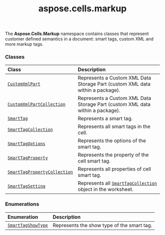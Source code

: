 ﻿---
title: aspose.cells.markup
second_title: Aspose.Cells for Python via .NET API References
description: 
type: docs
weight: 10
url: /aspose.cells.markup/
is_root: false
---

The **Aspose.Cells.Markup**  namespace contains classes that represent customer defined semantics in a document: smart tags, custom XML and more markup tags.

### Classes
| Class | Description |
| :- | :- |
| [`CustomXmlPart`](/cells/python-net/aspose.cells.markup/customxmlpart) | Represents a Custom XML Data Storage Part (custom XML data within a package). |
| [`CustomXmlPartCollection`](/cells/python-net/aspose.cells.markup/customxmlpartcollection) | Represents a Custom XML Data Storage Part (custom XML data within a package). |
| [`SmartTag`](/cells/python-net/aspose.cells.markup/smarttag) | Represents a smart tag. |
| [`SmartTagCollection`](/cells/python-net/aspose.cells.markup/smarttagcollection) | Represents all smart tags in the cell. |
| [`SmartTagOptions`](/cells/python-net/aspose.cells.markup/smarttagoptions) | Represents the options of the smart tag. |
| [`SmartTagProperty`](/cells/python-net/aspose.cells.markup/smarttagproperty) | Represents the property of the cell smart tag. |
| [`SmartTagPropertyCollection`](/cells/python-net/aspose.cells.markup/smarttagpropertycollection) | Represents all properties of cell smart tag. |
| [`SmartTagSetting`](/cells/python-net/aspose.cells.markup/smarttagsetting) | Represents all [`SmartTagCollection`](/cells/python-net/aspose.cells.markup/smarttagcollection) object in the worksheet. |


### Enumerations
| Enumeration | Description |
| :- | :- |
| [`SmartTagShowType`](/cells/python-net/aspose.cells.markup/smarttagshowtype) | Represents the show type of the smart tag. |


